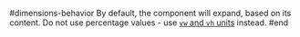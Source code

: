 #dimensions-behavior
By default, the component will expand, based on its content. Do not use percentage values - use [`vw` and `vh` units](https://css-tricks.com/fun-viewport-units/) instead.
#end
